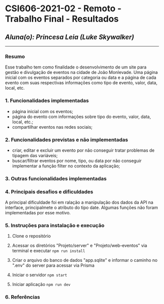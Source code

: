 # **CSI606-2021-02 - Remoto - Trabalho Final - Resultados**

## *Aluna(o): Princesa Leia (Luke Skywalker)*

--------------

<!-- Este documento tem como objetivo apresentar o projeto desenvolvido, considerando o que foi definido na proposta e o produto final. -->

### Resumo

Esse trabalho tem como finalidade o desenvolvimento de um site para gestão e divulgação de eventos na cidade de João Monlevade. Uma página inicial com os eventos separados por categoria ou data e a página de cada evento com suas respectivas informações como tipo de evento, valor, data, local, etc. 

### 1. Funcionalidades implementadas	

 - página inicial com os eventos;
 - página do evento com informações sobre tipo do evento, valor, data, local, etc.;
 - compartilhar eventos nas redes sociais; 
  
### 2. Funcionalidades previstas e não implementadas
  - criar, editar e excluir um evento por não conseguir tratar problemas de tipagem das variáveis;
  - buscar/filtrar eventos por nome, tipo, ou data por não conseguir implementar a função filter no contexto da aplicação;

### 3. Outras funcionalidades implementadas
<!-- Descrever as funcionalidades implementas além daquelas que foram previstas, caso se aplique.  -->

### 4. Principais desafios e dificuldades
A principal dificuldade foi em ralação a manipulação dos dados da API na interface, principalmete o atributo do tipo date. Algumas funções não foram implementadas por esse motivo.

### 5. Instruções para instalação e execução
 1. Clone o repositório
 
 2. Acessar os diretórios "Projeto/server" e "Projeto/web-eventos" via terminal e executar
 `npm run install`
 
 3.  Criar o arquivo do banco de dados "app.sqlite" e informar o caminho no ".env" do server para acessar via Prisma
 
 4. Iniciar o servidor `npm start`

 5. Iniciar aplicação `npm run dev`

### 6. Referências
<!-- Referências podem ser incluídas, caso necessário. Utilize o padrão ABNT. -->
